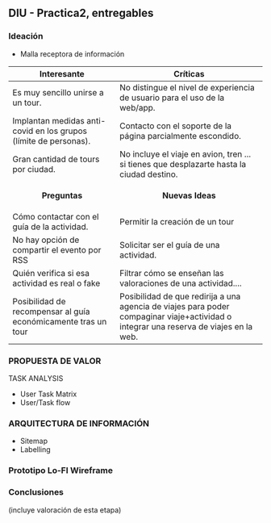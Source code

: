 ## DIU - Practica2, entregables

### Ideación 
* Malla receptora de información 

| **Interesante** | **Críticas**|  
| ------------- | -------|
| Es muy sencillo unirse a un tour.| No distingue el nivel de experiencia de usuario para el uso de la web/app.|
| Implantan medidas anti-covid en los grupos (límite de personas).| Contacto con el soporte de la página parcialmente escondido.|
| Gran cantidad de tours por ciudad.| No incluye el viaje en avion, tren ... si tienes que desplazarte hasta la ciudad destino.|
|  <p align="center"><strong>Preguntas</strong></p>  | <p align="center"><strong>Nuevas Ideas</strong></p> |
|Cómo contactar con el guía de la actividad.|Permitir la creación de un tour|
|No hay opción de compartir el evento por RSS|Solicitar ser el guía de una actividad.|
|Quién verifica si esa actividad es real o fake|Filtrar cómo se enseñan las valoraciones de una actividad....|
|Posibilidad de recompensar al guía económicamente tras un tour|Posibilidad de que redirija a una agencia de viajes para poder compaginar viaje+actividad o integrar una reserva de viajes en la web.


### PROPUESTA DE VALOR
<p align="justify>
Los dos grandes inconvenientes de Civitatis son su versatilidad con los grupos de una actividad (por el momento lo único que ofrece es la posibilidad de reservar plazas en un tour) y la ausencia de poder reservar viaje/alojamiento + actividad en la página o que esta te facilite dicho asunto. La propuesta de nuestra aplicación en consecuencia, tratará de resolver dichos inconvenientes y se centrará en la provincia de Granada. 

Un usuario estándar cuándo acceda a la web encontrará todo tipo de facilidades a la hora de búsqueda de actividades con una interfaz clara y sencilla. 

En un apartado claramente a la vista podrá elegir la opción de visualización de la web para distintos tipos de usuario (experto, intermedio o básico). 

Además de ofrecer la posibilidad de unirse a una actividad, el usuario (si está registrado) también podrá crearla (pasando por unos filtros de verificación) o proponer la idea (no hace falta estar registrado) para que otro usuario o administradores de la web decidan crearla. 

Los usuarios pueden registrarse para beneficiarse de una interfaz sencilla en la que podrá ver sus tours creados, reservas, propuestas, valoraciones ...

La web también proveerá la posibilidad de compaginar la actividad con viaje+alojamiento enviándote a una agencia externa de confianza con la que haya un acuerdo pre-establecido.

</p>

### TASK ANALYSIS

* User Task Matrix 
* User/Task flow


### ARQUITECTURA DE INFORMACIÓN

* Sitemap 
* Labelling 


### Prototipo Lo-FI Wireframe 


### Conclusiones  
(incluye valoración de esta etapa)
